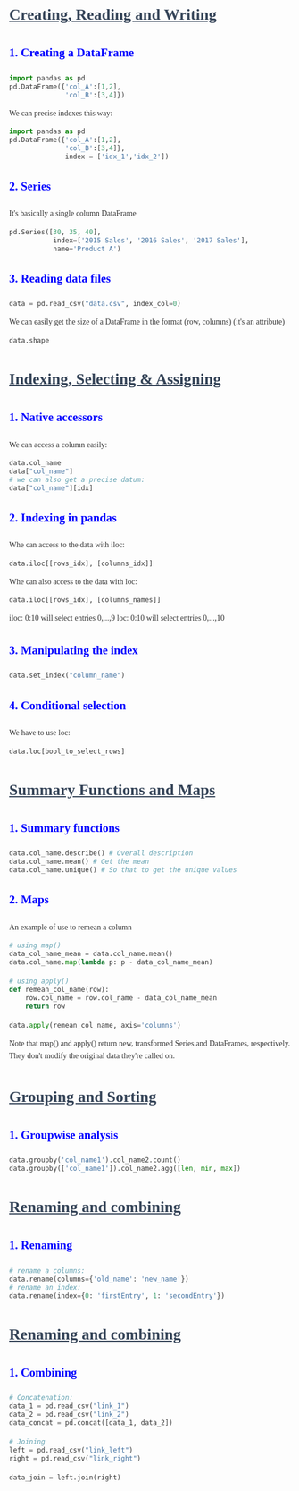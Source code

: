 <style>
body {
    font-family: 'Times New Roman', Times, serif;
    margin: 40px;
    line-height: 1.6;
    color: #333;
}
h1, h2, h3 {
    color: #354458;
}
</style>
# <u>Creating, Reading and Writing</u>
## <p style='color:blue'>1. Creating a DataFrame</p> 

```python
import pandas as pd
pd.DataFrame({'col_A':[1,2],
              'col_B':[3,4]})
```
We can precise indexes this way:
```python
import pandas as pd
pd.DataFrame({'col_A':[1,2],
              'col_B':[3,4]},
              index = ['idx_1','idx_2'])
```

## <p style='color:blue'>2. Series</p> 
It's basically a single column DataFrame

```python
pd.Series([30, 35, 40], 
           index=['2015 Sales', '2016 Sales', '2017 Sales'], 
           name='Product A')
```

## <p style='color:blue'>3. Reading data files</p> 

```python
data = pd.read_csv("data.csv", index_col=0)
```
We can easily get the size of a DataFrame in the format (row, columns) (it's an attribute)

```python
data.shape
```

# <u>Indexing, Selecting & Assigning</u>
## <p style='color:blue'>1. Native accessors</p> 
We can access a column easily:

```python
data.col_name
data["col_name"]
# we can also get a precise datum:
data["col_name"][idx]
```

## <p style='color:blue'>2. Indexing in pandas</p> 
Whe can access to the data with iloc:
```python
data.iloc[[rows_idx], [columns_idx]]
```

Whe can also access to the data with loc:
```python
data.iloc[[rows_idx], [columns_names]]
```
iloc: 0:10 will select entries 0,...,9
loc: 0:10 will select entries 0,...,10


## <p style='color:blue'>3. Manipulating the index</p>
```python
data.set_index("column_name")
```

## <p style='color:blue'>4. Conditional selection</p>
We have to use loc:
```python
data.loc[bool_to_select_rows]
```

# <u>Summary Functions and Maps</u>
## <p style='color:blue'>1. Summary functions</p>
```python
data.col_name.describe() # Overall description
data.col_name.mean() # Get the mean
data.col_name.unique() # So that to get the unique values
```

## <p style='color:blue'>2. Maps</p>
An example of use to remean a column

```python
# using map()
data_col_name_mean = data.col_name.mean()
data.col_name.map(lambda p: p - data_col_name_mean)

# using apply()
def remean_col_name(row):
    row.col_name = row.col_name - data_col_name_mean
    return row

data.apply(remean_col_name, axis='columns')
```
Note that map() and apply() return new, transformed Series and DataFrames, respectively. They don't modify the original data they're called on.

# <u>Grouping and Sorting</u>
## <p style='color:blue'>1. Groupwise analysis</p>
```python
data.groupby('col_name1').col_name2.count()
data.groupby(['col_name1']).col_name2.agg([len, min, max])
```

# <u>Renaming and combining</u>
## <p style='color:blue'>1. Renaming</p>
```python
# rename a columns:
data.rename(columns={'old_name': 'new_name'})
# rename an index:
data.rename(index={0: 'firstEntry', 1: 'secondEntry'})
```

# <u>Renaming and combining</u>
## <p style='color:blue'>1. Combining</p>
```python
# Concatenation:
data_1 = pd.read_csv("link_1")
data_2 = pd.read_csv("link_2")
data_concat = pd.concat([data_1, data_2])

# Joining
left = pd.read_csv("link_left")
right = pd.read_csv("link_right")

data_join = left.join(right)
```
